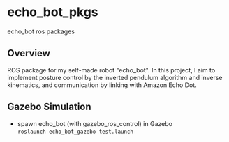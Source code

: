 # echo_bot_pkgs

echo_bot ros packages

## Overview

ROS package for my self-made robot "echo_bot".
In this project, I aim to implement posture control by the inverted pendulum algorithm and inverse kinematics, and communication by linking with Amazon Echo Dot.

## Gazebo Simulation

- spawn echo_bot (with gazebo_ros_control) in Gazebo  
```roslaunch echo_bot_gazebo test.launch```

